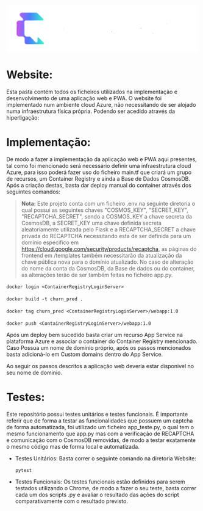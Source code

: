 <p align="center">
  <img src="Website/static/icon_web_white.png" alt="Gráfico de churn" width="500"/>
</p>


# Website:

  Esta pasta contém todos os ficheiros utilizados na implementação e desenvolvimento de uma aplicação web e PWA.
  O website foi implementado num ambiente cloud Azure, não necessitando de ser alojado numa infraestrutura física própria. Podendo ser acedido através da hiperligação:

# Implementação:

  De modo a fazer a implementação da aplicação web e PWA aqui presentes, tal como foi mencionado será necessário definir uma infraestrutura cloud Azure, para isso poderá fazer uso do ficheiro main.tf que criará um grupo de recursos, um Container Registry e ainda a Base de Dados CosmosDB.
  Após a criação destas, basta dar deploy manual do container através dos seguintes comandos:
  > **Nota:** Este projeto conta com um ficheiro .env na seguinte diretoria o qual possui as seguintes chaves "COSMOS_KEY", "SECRET_KEY", "RECAPTCHA_SECRET", sendo a COSMOS_KEY a chave secreta da CosmosDB, a SECRET_KEY uma chave definida secreta aleatoriamente utilizada pelo Flask e a RECAPTCHA_SECRET a chave privada do RECAPTCHA necessitando esta de ser definida para um dominio especifico em https://cloud.google.com/security/products/recaptcha, as páginas do frontend em /templates também necessitarão da atualização da chave pública nova para o domínio atualizado.
  > No caso de alteração do nome da conta da CosmosDB, da Base de dados ou do container, as alterações terão de ser também feitas no ficheiro app.py. 

    docker login <ContainerRegistryLoginServer>
    
    docker build -t churn_pred .
    
    docker tag churn_pred <ContainerRegistryLoginServer>/webapp:1.0
  
    docker push <ContainerRegistryLoginServer>/webapp:1.0

  Após um deploy bem sucedido basta criar um recurso App Service na plataforma Azure e associar o container do Container Registry mencionado. 
  Caso Possua um nome de dominio próprio, após os passos mencionados basta adicioná-lo em Custom domains dentro do App Service.

  Ao seguir os passos descritos a aplicação web deveria estar disponivel no seu nome de dominio. 
  
# Testes:

  Este repositório possui testes unitários e testes funcionais. É importante referir que de forma a testar as funcionalidades que possuem um captcha de forma automatizada, foi utilizado um ficheiro app_teste.py, o qual tem o mesmo funcionamento que app.py mas com a verificação de RECAPTCHA e comunicação com o CosmosDB removidas, de modo a testar exatamente o mesmo código mas de forma local e automatizada.

  - Testes Unitários:
    Basta correr o seguinte comando na diretoria Website:

        pytest
  - Testes Funcionais:
    Os testes funcionais estão definidos para serem testados utilizando o Chrome, de modo a fazer o seu teste, basta correr cada um dos scripts .py e avaliar o resultado das ações do script comparativamente com o resultado previsto.
    
